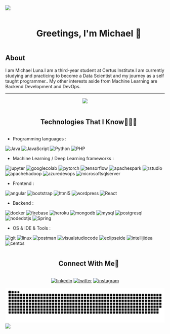 
<!--horizontal divider(gradiant)-->
<img src="https://user-images.githubusercontent.com/73097560/115834477-dbab4500-a447-11eb-908a-139a6edaec5c.gif">

<!--h1 without bottom border-->
<div id="user-content-toc">
  <ul align="center">
   <summary><h1 style="display: inline-block"> Greetings, I'm Michael 👋</h1></summary>
  </ul>
</div>

## About
<p>I am Michael Luna.I am a third-year student at Certus Institute.I am currently studying and practicing to become a Data Scientist and my journey as a self taught programmer.. My other interests aside from Machine Learning are Backend Development and DevOps.
</p>

-----------------------------------------------------------------------------
<div id="header" align="center">
  <img src="https://media.giphy.com/media/v1.Y2lkPTc5MGI3NjExODkyMzR2cTVmODN2bHhxNjFpdDhiMmFsNXZ4OGcwZ3pldndqc3hlcSZlcD12MV9pbnRlcm5hbF9naWZfYnlfaWQmY3Q9Zw/12CSpwCtoy1Vfy/giphy.gif" width="600"/>
</div>



<!--h1 without bottom border-->
<div id="user-content-toc">
  <ul align="center">
    <summary><h2 style="display: inline-block">Technologies That I Know👨🏻‍💻</h2></summary>
  </ul>
</div>
<!--tech stack -->

- Programming languages : <br />

![Java](https://img.shields.io/badge/Java-41454A?style=for-the-badge&logo=Oracle)
![JavaScript](https://img.shields.io/badge/JavaScript-41454A?style=for-the-badge&logo=JavaScript)
![Python](https://img.shields.io/badge/Python-41454A?style=for-the-badge&logo=Python)
![PHP](https://img.shields.io/badge/PHP-41454A?style=for-the-badge&logo=PHP)

- Machine Learning / Deep Learning frameworks : <br />

![jupyter](https://img.shields.io/badge/jupyter-41454A?style=for-the-badge&logo=jupyter)
![googlecolab](https://img.shields.io/badge/googlecolab-41454A?style=for-the-badge&logo=googlecolab)
![pytorch](https://img.shields.io/badge/pytorch-41454A?style=for-the-badge&logo=pytorch)
![tensorflow](https://img.shields.io/badge/tensorflow-41454A?style=for-the-badge&logo=tensorflow)
![apachespark](https://img.shields.io/badge/apachespark-41454A?style=for-the-badge&logo=apachespark)
![rstudio](https://img.shields.io/badge/rstudio-41454A?style=for-the-badge&logo=rstudio)
![apachehadoop](https://img.shields.io/badge/apachehadoop-41454A?style=for-the-badge&logo=apachehadoop)
![azuredevops](https://img.shields.io/badge/azuredevops-41454A?style=for-the-badge&logo=azuredevops)
![microsoftsqlserver](https://img.shields.io/badge/microsoftsqlserver-41454A?style=for-the-badge&logo=microsoftsqlserver)

- Frontend : <br />

![angular](https://img.shields.io/badge/angular-41454A?style=for-the-badge&logo=angular)
![bootstrap](https://img.shields.io/badge/bootstrap-41454A?style=for-the-badge&logo=bootstrap)
![html5](https://img.shields.io/badge/html5-41454A?style=for-the-badge&logo=html5)
![wordpress](https://img.shields.io/badge/wordpress-41454A?style=for-the-badge&logo=wordpress)
![React](https://img.shields.io/badge/React-41454A?style=for-the-badge&logo=React)



- Backend : <br />

![docker](https://img.shields.io/badge/docker-41454A?style=for-the-badge&logo=docker)
![firebase](https://img.shields.io/badge/firebase-41454A?style=for-the-badge&logo=firebase)
![heroku](https://img.shields.io/badge/heroku-41454A?style=for-the-badge&logo=heroku)
![mongodb](https://img.shields.io/badge/mongodb-41454A?style=for-the-badge&logo=mongodb)
![mysql](https://img.shields.io/badge/mysql-41454A?style=for-the-badge&logo=mysql)
![postgresql](https://img.shields.io/badge/postgresql-41454A?style=for-the-badge&logo=postgresql)
![nodedotjs](https://img.shields.io/badge/nodedotjs-41454A?style=for-the-badge&logo=nodedotjs)
![Spring](https://img.shields.io/badge/Spring-41454A?style=for-the-badge&logo=Spring)

- OS & IDE & Tools : <br />
  
![git](https://img.shields.io/badge/git-41454A?style=for-the-badge&logo=git)
![linux](https://img.shields.io/badge/linux-41454A?style=for-the-badge&logo=linux)
![postman](https://img.shields.io/badge/postman-41454A?style=for-the-badge&logo=postman)
![visualstudiocode](https://img.shields.io/badge/visualstudiocode-41454A?style=for-the-badge&logo=visualstudiocode)
![eclipseide](https://img.shields.io/badge/eclipseide-41454A?style=for-the-badge&logo=eclipseide)
![intellijidea](https://img.shields.io/badge/intellijidea-41454A?style=for-the-badge&logo=intellijidea)
![centos](https://img.shields.io/badge/centos-41454A?style=for-the-badge&logo=centos)


<!-- Connect with me -->
<!--h2 without bottom border-->
<div id="user-content-toc">
  <ul align="center">
    <summary><h2 style="display: inline-block">Connect With Me🤝</h2></summary>
  </ul>
</div>

<!--icons and links-->
<p align="center">
<a href="https://www.linkedin.com/in/michael-romulo-luna-abad-4a9411227/" target="blank"><img align="center" src="https://user-images.githubusercontent.com/88904952/234979284-68c11d7f-1acc-4f0c-ac78-044e1037d7b0.png" alt="linkedin" height="50" width="50" /></a>
<a href="https://twitter.com/MichaelLAbad1" target="blank"><img align="center" src="https://user-images.githubusercontent.com/88904952/234980676-61bfb021-ecc8-48f7-88e6-34c1b06c4a58.png" alt="twitter" height="50" width="50" /></a> 
<a href="https://www.instagram.com/michael__abadd/" target="blank"><img align="center" src="https://user-images.githubusercontent.com/88904952/234981169-2dd1e58f-4b7e-468c-8213-034ba62156c3.png" alt="instagram" height="50" width="50" /></a>
  
</p>



<!--- snake -->
<div align="center">
  <img  src="https://github.com/1999AZZAR/1999AZZAR/blob/main/resources/img/grid-snake.svg"
       alt="snake" /></a>
</div>


</div>

<!--horizontal divider(gradiant)-->
<img src="https://user-images.githubusercontent.com/73097560/115834477-dbab4500-a447-11eb-908a-139a6edaec5c.gif">


